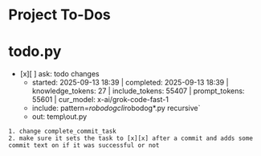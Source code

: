 # Project To-Dos


# todo.py
- [x][ ] ask: todo changes
  - started: 2025-09-13 18:39 | completed: 2025-09-13 18:39 | knowledge_tokens: 27 | include_tokens: 55407 | prompt_tokens: 55601 | cur_model: x-ai/grok-code-fast-1
  - include: pattern=*robodogcli*robodog*.py  recursive`
  - out:  temp\out.py
```knowledge
1. change complete_commit_task
2. make sure it sets the task to [x][x] after a commit and adds some commit text on if it was successful or not
```

